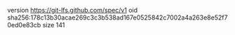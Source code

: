 version https://git-lfs.github.com/spec/v1
oid sha256:178c13b30acae269c3c3b538ad167e0525842c7002a4a263e8e52f70ed0e83cb
size 141
